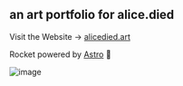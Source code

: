 ## an art portfolio for alice.died


Visit the Website -> [alicedied.art](https://alicedied.art)


Rocket powered by [Astro](https://github.com/withastro/astro) 🚀 

![image](https://user-images.githubusercontent.com/115539625/230765037-d7e1eafc-1b68-4ac6-b785-498943de3374.png)
